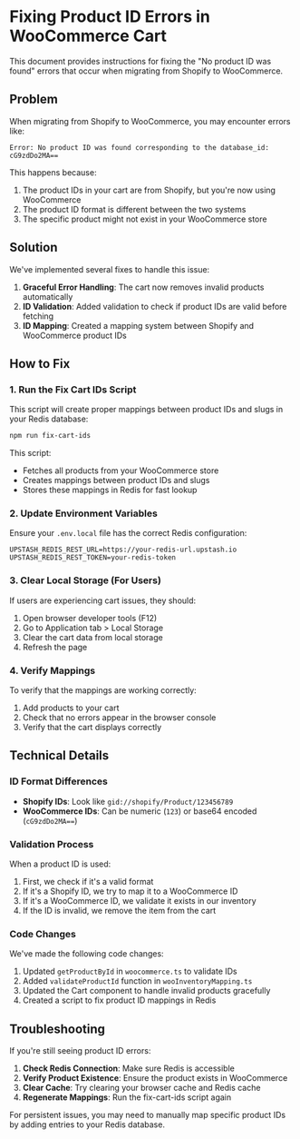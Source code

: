 # Fixing Product ID Errors in WooCommerce Cart

This document provides instructions for fixing the "No product ID was found" errors that occur when migrating from Shopify to WooCommerce.

## Problem

When migrating from Shopify to WooCommerce, you may encounter errors like:

```
Error: No product ID was found corresponding to the database_id: cG9zdDo2MA==
```

This happens because:

1. The product IDs in your cart are from Shopify, but you're now using WooCommerce
2. The product ID format is different between the two systems
3. The specific product might not exist in your WooCommerce store

## Solution

We've implemented several fixes to handle this issue:

1. **Graceful Error Handling**: The cart now removes invalid products automatically
2. **ID Validation**: Added validation to check if product IDs are valid before fetching
3. **ID Mapping**: Created a mapping system between Shopify and WooCommerce product IDs

## How to Fix

### 1. Run the Fix Cart IDs Script

This script will create proper mappings between product IDs and slugs in your Redis database:

```bash
npm run fix-cart-ids
```

This script:
- Fetches all products from your WooCommerce store
- Creates mappings between product IDs and slugs
- Stores these mappings in Redis for fast lookup

### 2. Update Environment Variables

Ensure your `.env.local` file has the correct Redis configuration:

```
UPSTASH_REDIS_REST_URL=https://your-redis-url.upstash.io
UPSTASH_REDIS_REST_TOKEN=your-redis-token
```

### 3. Clear Local Storage (For Users)

If users are experiencing cart issues, they should:

1. Open browser developer tools (F12)
2. Go to Application tab > Local Storage
3. Clear the cart data from local storage
4. Refresh the page

### 4. Verify Mappings

To verify that the mappings are working correctly:

1. Add products to your cart
2. Check that no errors appear in the browser console
3. Verify that the cart displays correctly

## Technical Details

### ID Format Differences

- **Shopify IDs**: Look like `gid://shopify/Product/123456789`
- **WooCommerce IDs**: Can be numeric (`123`) or base64 encoded (`cG9zdDo2MA==`)

### Validation Process

When a product ID is used:

1. First, we check if it's a valid format
2. If it's a Shopify ID, we try to map it to a WooCommerce ID
3. If it's a WooCommerce ID, we validate it exists in our inventory
4. If the ID is invalid, we remove the item from the cart

### Code Changes

We've made the following code changes:

1. Updated `getProductById` in `woocommerce.ts` to validate IDs
2. Added `validateProductId` function in `wooInventoryMapping.ts`
3. Updated the Cart component to handle invalid products gracefully
4. Created a script to fix product ID mappings in Redis

## Troubleshooting

If you're still seeing product ID errors:

1. **Check Redis Connection**: Make sure Redis is accessible
2. **Verify Product Existence**: Ensure the product exists in WooCommerce
3. **Clear Cache**: Try clearing your browser cache and Redis cache
4. **Regenerate Mappings**: Run the fix-cart-ids script again

For persistent issues, you may need to manually map specific product IDs by adding entries to your Redis database. 
